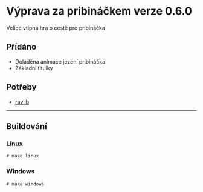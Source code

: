 # Výprava za pribináčkem verze 0.6.0
Velice vtipná hra o cestě pro pribináčka

## Přídáno
- Doladěna animace jezení pribináčka
- Základní titulky

## Potřeby
- [raylib](https://github.com/raysan5/raylib)

-------------
## Buildování
### Linux
`# make linux`

### Windows
`# make windows`
